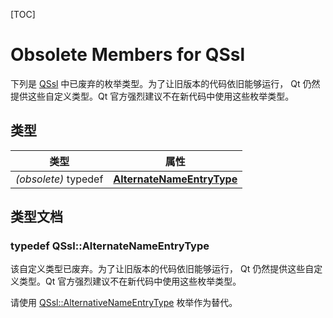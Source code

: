 [TOC]



# Obsolete Members for QSsl

下列是 [QSsl](../QSsl/QSsl.md) 中已废弃的枚举类型。为了让旧版本的代码依旧能够运行， Qt 仍然提供这些自定义类型。Qt 官方强烈建议不在新代码中使用这些枚举类型。



## 类型

| 类型                 | 属性                                                         |
| -------------------- | ------------------------------------------------------------ |
| *(obsolete)* typedef | **[AlternateNameEntryType](#typedef-qsslalternatenameentrytype)** |



## 类型文档

### typedef QSsl::**AlternateNameEntryType**

该自定义类型已废弃。为了让旧版本的代码依旧能够运行， Qt 仍然提供这些自定义类型。Qt 官方强烈建议不在新代码中使用这些枚举类型。

请使用 [QSsl::AlternativeNameEntryType](../QSsl/QSsl.md#enum-qsslalternativenameentrytype) 枚举作为替代。
